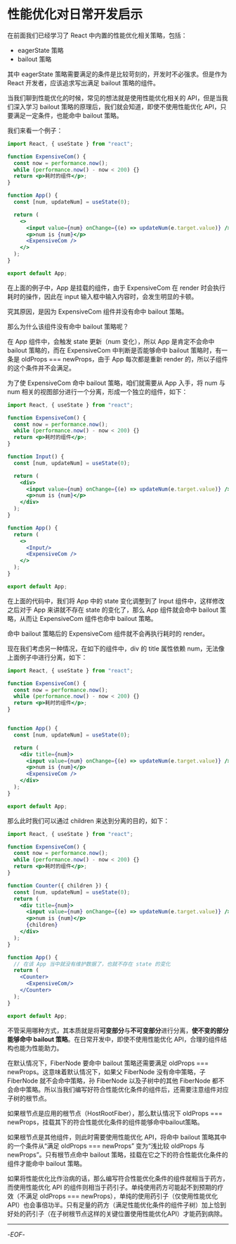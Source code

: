 # 性能优化对日常开发启示

在前面我们已经学习了 React 中内置的性能优化相关策略，包括：

- eagerState 策略
- bailout 策略

其中 eagerState 策略需要满足的条件是比较苛刻的，开发时不必强求。但是作为 React 开发者，应该追求写出满足 bailout 策略的组件。

当我们聊到性能优化的时候，常见的想法就是使用性能优化相关的 API，但是当我们深入学习 bailout 策略的原理后，我们就会知道，即使不使用性能优化 API，只要满足一定条件，也能命中 bailout 策略。

我们来看一个例子：

```jsx
import React, { useState } from "react";

function ExpensiveCom() {
  const now = performance.now();
  while (performance.now() - now < 200) {}
  return <p>耗时的组件</p>;
}

function App() {
  const [num, updateNum] = useState(0);

  return (
    <>
      <input value={num} onChange={(e) => updateNum(e.target.value)} />
      <p>num is {num}</p>
      <ExpensiveCom />
    </>
  );
}

export default App;
```

在上面的例子中，App 是挂载的组件，由于 ExpensiveCom 在 render 时会执行耗时的操作，因此在 input 输入框中输入内容时，会发生明显的卡顿。

究其原因，是因为 ExpensiveCom 组件并没有命中 bailout 策略。

那么为什么该组件没有命中 bailout 策略呢？

在 App 组件中，会触发 state 更新（num 变化），所以 App 是肯定不会命中 bailout 策略的，而在 ExpensiveCom 中判断是否能够命中 bailout 策略时，有一条是 oldProps === newProps，由于 App 每次都是重新 render 的，所以子组件的这个条件并不会满足。



为了使 ExpensiveCom 命中 bailout 策略，咱们就需要从 App 入手，将 num 与 num 相关的视图部分进行一个分离，形成一个独立的组件，如下：

```jsx
import React, { useState } from "react";

function ExpensiveCom() {
  const now = performance.now();
  while (performance.now() - now < 200) {}
  return <p>耗时的组件</p>;
}

function Input() {
  const [num, updateNum] = useState(0);

  return (
    <div>
      <input value={num} onChange={(e) => updateNum(e.target.value)} />
      <p>num is {num}</p>
    </div>
  );
}

function App() {
  return (
    <>
      <Input/>
      <ExpensiveCom />
    </>
  );
}

export default App;

```

在上面的代码中，我们将 App 中的 state 变化调整到了 Input 组件中，这样修改之后对于 App 来讲就不存在 state 的变化了，那么 App 组件就会命中 bailout 策略，从而让 ExpensiveCom 组件也命中 bailout 策略。

命中 bailout 策略后的 ExpensiveCom 组件就不会再执行耗时的 render。



现在我们考虑另一种情况，在如下的组件中，div 的 title 属性依赖 num，无法像上面例子中进行分离，如下：

```jsx
import React, { useState } from "react";

function ExpensiveCom() {
  const now = performance.now();
  while (performance.now() - now < 200) {}
  return <p>耗时的组件</p>;
}


function App() {
  const [num, updateNum] = useState(0);

  return (
    <div title={num}>
      <input value={num} onChange={(e) => updateNum(e.target.value)} />
      <p>num is {num}</p>
      <ExpensiveCom />
    </div>
  );
}

export default App;
```

那么此时我们可以通过 children 来达到分离的目的，如下：

```jsx
import React, { useState } from "react";

function ExpensiveCom() {
  const now = performance.now();
  while (performance.now() - now < 200) {}
  return <p>耗时的组件</p>;
}

function Counter({ children }) {
  const [num, updateNum] = useState(0);
  return (
    <div title={num}>
      <input value={num} onChange={(e) => updateNum(e.target.value)} />
      <p>num is {num}</p>
      {children}
    </div>
  );
}

function App() {
  // 在该 App 当中就没有维护数据了，也就不存在 state 的变化
  return (
    <Counter>
      <ExpensiveCom/>
    </Counter>
  );
}

export default App;

```

不管采用哪种方式，其本质就是将**可变部分**与**不可变部分**进行分离，**使不变的部分能够命中 bailout 策略**。在日常开发中，即使不使用性能优化 API，合理的组件结构也能为性能助力。



在默认情况下，FiberNode 要命中 bailout 策略还需要满足 oldProps === newProps。这意味着默认情况下，如果父 FiberNode 没有命中策略，子 FiberNode 就不会命中策略，孙 FiberNode 以及子树中的其他 FiberNode 都不会命中策略。所以当我们编写好符合性能优化条件的组件后，还需要注意组件对应子树的根节点。

如果根节点是应用的根节点（HostRootFiber），那么默认情况下 oldProps === newProps，挂载其下的符合性能优化条件的组件能够命中bailout策略。

如果根节点是其他组件，则此时需要使用性能优化 API，将命中 bailout 策略其中的一个条件从“满足 oldProps === newProps” 变为“浅比较 oldProps 与 newProps”。只有根节点命中 bailout 策略，挂载在它之下的符合性能优化条件的组件才能命中 bailout 策略。



如果将性能优化比作治病的话，那么编写符合性能优化条件的组件就相当于药方，而使用性能优化 API 的组件则相当于药引子。单纯使用药方可能起不到预期的疗效（不满足 oldProps === newProps），单纯的使用药引子（仅使用性能优化 API）也会事倍功半。只有足量的药方（满足性能优化条件的组件子树）加上恰到好处的药引子（在子树根节点这样的关键位置使用性能优化API）才能药到病除。

---

-*EOF*-
